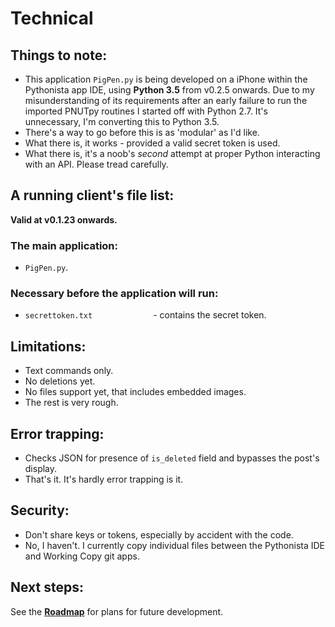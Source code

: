 # Technical

## Things to note:
* This application `PigPen.py` is being developed on a iPhone within the Pythonista app IDE, using **Python 3.5** from v0.2.5 onwards.  Due to my misunderstanding of its requirements after an early failure to run the imported PNUTpy routines I started off with Python 2.7. It's unnecessary, I'm converting this to Python 3.5.
* There's a way to go before this is as 'modular' as I'd like.
* What there is, it works - provided a valid secret token is used.
* What there is, it's a noob's *second* attempt at proper Python interacting with an API.  Please tread carefully.

## A running client's file list:
**Valid at v0.1.23 onwards.**
### The main application:
* `PigPen.py`.
### Necessary before the application will run:
* `secrettoken.txt             ` - contains the secret token.

## Limitations:
* Text commands only.
* No deletions yet.
* No files support yet, that includes embedded images.
* The rest is very rough.

## Error trapping:
* Checks JSON for presence of `is_deleted` field and bypasses the post's display.
* That's it.  It's hardly error trapping is it.

## Security:
* Don't share keys or tokens, especially by accident with the code.
* No, I haven't.  I currently copy individual files between the Pythonista IDE and Working Copy git apps.

## Next steps:
See the **[Roadmap](../docs/90-roadmap)** for plans for future development.
